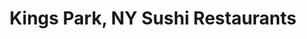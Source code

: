 ---
layout: city
title: Kings Park, NY Sushi Restaurants
permalink: /new-york/kings-park/
stateAbbr: NY
stateName: New York
cityName: Kings Park
---